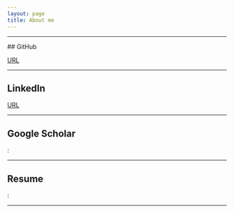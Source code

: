 ```yaml
---
layout: page
title: About me
---
```

<hr>
## GitHub

[URL](https://github.com/aglipthhau/)
<hr>



## LinkedIn

[URL](https://www.linkedin.com/in/userdyk/)
<hr>



## Google Scholar

:
<hr>



## Resume

:
<hr>

